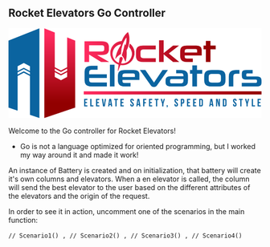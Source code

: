 ## Rocket Elevators Go Controller 

![alt text](https://github.com/DaveVaval/Rocket-Elevators-Ruby-Controller/blob/Main/img/R3.png)

Welcome to the Go controller for Rocket Elevators! 

- Go  is not a language optimized for oriented programming, but I worked my way around it and made it work!


An instance of Battery is created and on initialization, that battery will create it's own columns and elevators. When a en elevator is called, the column will send the best elevator to the user based on the different attributes of the elevators and the origin of the request.

In order to see it in action, uncomment one of the scenarios in the main function:

```
// Scenario1() , // Scenario2() , // Scenario3() , // Scenario4()
```